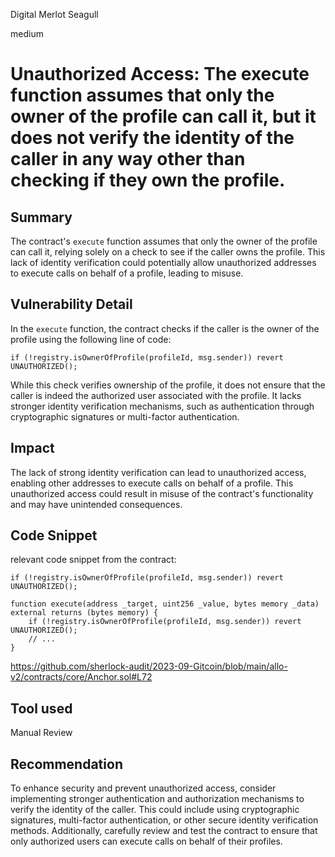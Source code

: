 Digital Merlot Seagull

medium

# Unauthorized Access: The execute function assumes that only the owner of the profile can call it, but it does not verify the identity of the caller in any way other than checking if they own the profile.
## Summary
The contract's `execute` function assumes that only the owner of the profile can call it, relying solely on a check to see if the caller owns the profile. This lack of identity verification could potentially allow unauthorized addresses to execute calls on behalf of a profile, leading to misuse.

## Vulnerability Detail
In the `execute` function, the contract checks if the caller is the owner of the profile using the following line of code:

```solidity
if (!registry.isOwnerOfProfile(profileId, msg.sender)) revert UNAUTHORIZED();
```

While this check verifies ownership of the profile, it does not ensure that the caller is indeed the authorized user associated with the profile. It lacks stronger identity verification mechanisms, such as authentication through cryptographic signatures or multi-factor authentication.

## Impact
The lack of strong identity verification can lead to unauthorized access, enabling other addresses to execute calls on behalf of a profile. This unauthorized access could result in misuse of the contract's functionality and may have unintended consequences.

## Code Snippet
relevant code snippet from the contract:
```solidity
if (!registry.isOwnerOfProfile(profileId, msg.sender)) revert UNAUTHORIZED();
```

```solidity
function execute(address _target, uint256 _value, bytes memory _data) external returns (bytes memory) {
    if (!registry.isOwnerOfProfile(profileId, msg.sender)) revert UNAUTHORIZED();
    // ...
}
```
https://github.com/sherlock-audit/2023-09-Gitcoin/blob/main/allo-v2/contracts/core/Anchor.sol#L72

## Tool used

Manual Review

## Recommendation
To enhance security and prevent unauthorized access, consider implementing stronger authentication and authorization mechanisms to verify the identity of the caller. This could include using cryptographic signatures, multi-factor authentication, or other secure identity verification methods. Additionally, carefully review and test the contract to ensure that only authorized users can execute calls on behalf of their profiles.